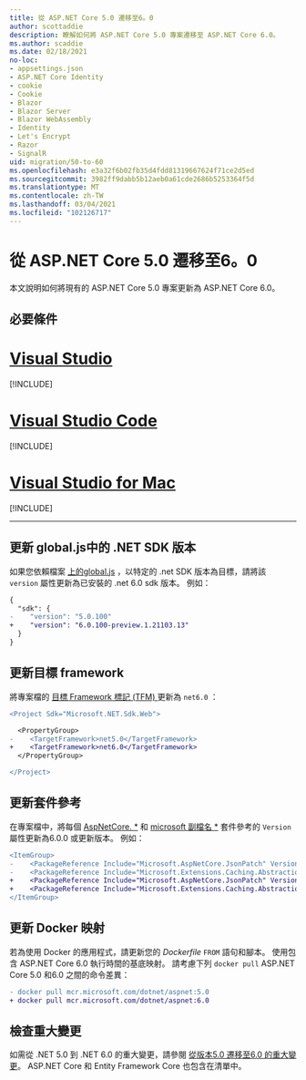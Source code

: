 ```yaml
---
title: 從 ASP.NET Core 5.0 遷移至6。0
author: scottaddie
description: 瞭解如何將 ASP.NET Core 5.0 專案遷移至 ASP.NET Core 6.0。
ms.author: scaddie
ms.date: 02/18/2021
no-loc:
- appsettings.json
- ASP.NET Core Identity
- cookie
- Cookie
- Blazor
- Blazor Server
- Blazor WebAssembly
- Identity
- Let's Encrypt
- Razor
- SignalR
uid: migration/50-to-60
ms.openlocfilehash: e3a32f6b02fb35d4fdd81319667624f71ce2d5ed
ms.sourcegitcommit: 3982ff9dabb5b12aeb0a61cde2686b5253364f5d
ms.translationtype: MT
ms.contentlocale: zh-TW
ms.lasthandoff: 03/04/2021
ms.locfileid: "102126717"
---
```

# <a name="migrate-from-aspnet-core-50-to-60"></a>從 ASP.NET Core 5.0 遷移至6。0

本文說明如何將現有的 ASP.NET Core 5.0 專案更新為 ASP.NET Core 6.0。

## <a name="prerequisites"></a>必要條件

# <a name="visual-studio"></a>[Visual Studio](#tab/visual-studio)

[!INCLUDE[](~/includes/net-prereqs-vs-6.0.md)]

# <a name="visual-studio-code"></a>[Visual Studio Code](#tab/visual-studio-code)

[!INCLUDE[](~/includes/net-prereqs-vsc-6.0.md)]

# <a name="visual-studio-for-mac"></a>[Visual Studio for Mac](#tab/visual-studio-mac)

[!INCLUDE[](~/includes/net-prereqs-mac-6.0.md)]

---

## <a name="update-net-sdk-version-in-globaljson"></a>更新 global.js中的 .NET SDK 版本

如果您依賴檔案 [ 上的global.js](/dotnet/core/tools/global-json) ，以特定的 .net SDK 版本為目標，請將該 `version` 屬性更新為已安裝的 .net 6.0 sdk 版本。 例如：

```diff
{
  "sdk": {
-    "version": "5.0.100"
+    "version": "6.0.100-preview.1.21103.13"
  }
}
```

## <a name="update-the-target-framework"></a>更新目標 framework

將專案檔的 [目標 Framework 標記 (TFM) ](/dotnet/standard/frameworks) 更新為 `net6.0` ：

```diff
<Project Sdk="Microsoft.NET.Sdk.Web">

  <PropertyGroup>
-    <TargetFramework>net5.0</TargetFramework>
+    <TargetFramework>net6.0</TargetFramework>
  </PropertyGroup>

</Project>
```

## <a name="update-package-references"></a>更新套件參考

在專案檔中，將每個 [AspNetCore. *](https://www.nuget.org/packages?q=Microsoft.AspNetCore.*) 和 [microsoft 副檔名 *](https://www.nuget.org/packages?q=Microsoft.Extensions.*) 套件參考的 `Version` 屬性更新為6.0.0 或更新版本。 例如：

```diff
<ItemGroup>
-    <PackageReference Include="Microsoft.AspNetCore.JsonPatch" Version="5.0.3" />
-    <PackageReference Include="Microsoft.Extensions.Caching.Abstractions" Version="5.0.0" />
+    <PackageReference Include="Microsoft.AspNetCore.JsonPatch" Version="6.0.0-preview.1.*" />
+    <PackageReference Include="Microsoft.Extensions.Caching.Abstractions" Version="6.0.0-preview.1.*" />
</ItemGroup>
```

## <a name="update-docker-images"></a>更新 Docker 映射

若為使用 Docker 的應用程式，請更新您的 *Dockerfile* `FROM` 語句和腳本。 使用包含 ASP.NET Core 6.0 執行時間的基底映射。 請考慮下列 `docker pull` ASP.NET Core 5.0 和6.0 之間的命令差異：

```diff
- docker pull mcr.microsoft.com/dotnet/aspnet:5.0
+ docker pull mcr.microsoft.com/dotnet/aspnet:6.0
```

## <a name="review-breaking-changes"></a>檢查重大變更

如需從 .NET 5.0 到 .NET 6.0 的重大變更，請參閱 [從版本5.0 遷移至6.0 的重大變更](/dotnet/core/compatibility/6.0)。 ASP.NET Core 和 Entity Framework Core 也包含在清單中。
